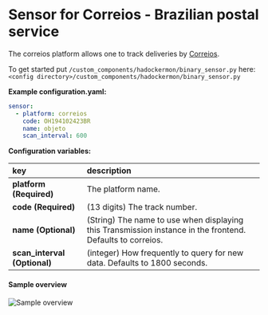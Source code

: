 # Sensor for Correios - Brazilian postal service 
The correios platform allows one to track deliveries by [Correios](www.correios.com.br).

To get started put `/custom_components/hadockermon/binary_sensor.py` here:
`<config directory>/custom_components/hadockermon/binary_sensor.py`

**Example configuration.yaml:**
```yaml
sensor:
  - platform: correios
    code: OH194102423BR
    name: objeto
    scan_interval: 600
```

**Configuration variables:**
  
key | description
:--- | :---
**platform (Required)** | The platform name.
**code (Required)** | (13 digits) The track number.
**name (Optional)** | (String) The name to use when displaying this Transmission instance in the frontend. Defaults to correios.
**scan_interval (Optional)** | (integer) How frequently to query for new data. Defaults to 1800 seconds.

#### Sample overview
![Sample overview](/images/correios.png)

